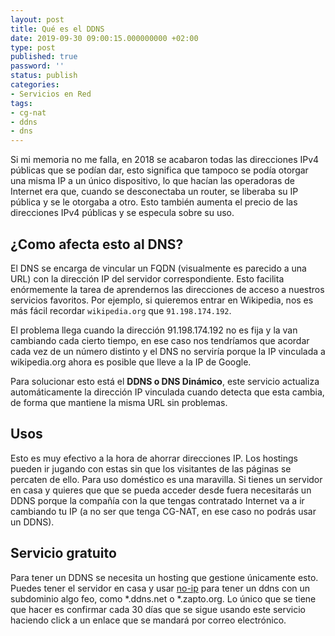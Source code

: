 ```yaml
---
layout: post
title: Qué es el DDNS
date: 2019-09-30 09:00:15.000000000 +02:00
type: post
published: true
password: ''
status: publish
categories:
- Servicios en Red
tags:
- cg-nat
- ddns
- dns
---
```

Si mi memoria no me falla, en 2018 se acabaron todas las direcciones IPv4 públicas que se podían dar, esto significa que tampoco se podía otorgar una misma IP a un único dispositivo, lo que hacían las operadoras de Internet era que, cuando se desconectaba un router, se liberaba su IP pública y se le otorgaba a otro. Esto también aumenta el precio de las direcciones IPv4 públicas y se especula sobre su uso.

## ¿Como afecta esto al DNS?

El DNS se encarga de vincular un FQDN (visualmente es parecido a una URL) con la dirección IP del servidor correspondiente. Esto facilita enórmemente la tarea de aprendernos las direcciones de acceso a nuestros servicios favoritos. Por ejemplo, si quieremos entrar en Wikipedia, nos es más fácil recordar `wikipedia.org` que `91.198.174.192`.

El problema llega cuando la dirección 91.198.174.192 no es fija y la van cambiando cada cierto tiempo, en ese caso nos tendríamos que acordar cada vez de un número distinto y el DNS no serviría porque la IP vinculada a wikipedia.org ahora es posible que lleve a la IP de Google.

Para solucionar esto está el <strong>DDNS o DNS Dinámico</strong>, este servicio actualiza automáticamente la dirección IP vinculada cuando detecta que esta cambia, de forma que mantiene la misma URL sin problemas.

## Usos

Esto es muy efectivo a la hora de ahorrar direcciones IP. Los hostings pueden ir jugando con estas sin que los visitantes de las páginas se percaten de ello. Para uso doméstico es una maravilla. Si tienes un servidor en casa y quieres que que se pueda acceder desde fuera necesitarás un DDNS porque la compañía con la que tengas contratado Internet va a ir cambiando tu IP (a no ser que tenga CG-NAT, en ese caso no podrás usar un DDNS).

## Servicio gratuito

Para tener un DDNS se necesita un hosting que gestione únicamente esto. Puedes tener el servidor en casa y usar <a href="https://www.noip.com" target="_blank">no-ip</a> para tener un ddns con un subdominio algo feo, como *.ddns.net o *.zapto.org. Lo único que se tiene que hacer es confirmar cada 30 días que se sigue usando este servicio haciendo click a un enlace que se mandará por correo electrónico.